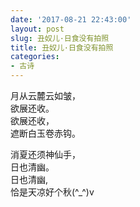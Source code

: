 ```yaml
---
date: '2017-08-21 22:43:00'
layout: post
slug: 丑奴儿·日食没有拍照
title: 丑奴儿·日食没有拍照
categories:
- 古诗
---
```

月从云麓云如皱，  
欲展还收。  
欲展还收，  
遮断白玉卷赤钩。

消夏还须神仙手，  
日也清幽。  
日也清幽,  
恰是天凉好个秋(^_^)v
